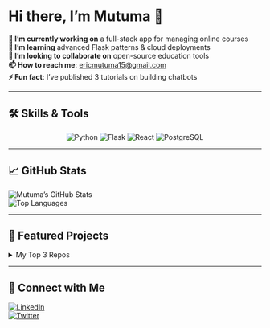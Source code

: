 <!-- 👋 Greet visitors -->
# Hi there, I’m Mutuma 👋

<!-- A short tagline -->
**🔭 I’m currently working on** a full-stack app for managing online courses  
**🌱 I’m learning** advanced Flask patterns & cloud deployments  
**👯 I’m looking to collaborate on** open-source education tools  
**📫 How to reach me**: ericmutuma15@gmail.com  
**⚡ Fun fact**: I’ve published 3 tutorials on building chatbots  

---

## 🛠 Skills & Tools

<div align="center">
  <img src="https://img.shields.io/badge/Python-3776AB?logo=python&logoColor=white" alt="Python"/>
  <img src="https://img.shields.io/badge/Flask-000000?logo=flask&logoColor=white" alt="Flask"/>
  <img src="https://img.shields.io/badge/React-20232A?logo=react&logoColor=61DAFB" alt="React"/>
  <img src="https://img.shields.io/badge/PostgreSQL-336791?logo=postgresql&logoColor=white" alt="PostgreSQL"/>
  <!-- add more as needed -->
</div>

---

## 📈 GitHub Stats

![Mutuma’s GitHub Stats](https://github-readme-stats.vercel.app/api?username=Mutuma&show_icons=true&theme=radical)  
![Top Languages](https://github-readme-stats.vercel.app/api/top-langs/?username=Mutuma&layout=compact&theme=radical)

---

## 🔗 Featured Projects

<details>
  <summary>My Top 3 Repos</summary>
  
  1. **[Online-Dating App](https://github.com/Mutuma/online-dating-app)**  
     Flask + Vite-React; real-time chat, location, media upload  
  2. **[Chatbot Clinic](https://github.com/Mutuma/chatbot-clinic)**  
     NLP-powered symptom checker; Twilio integration  
  3. **[Flask-Seeder](https://github.com/Mutuma/flask-seeder)**  
     Utility to migrate seed data from SQLite → PostgreSQL
</details>

---

## 🤝 Connect with Me

[![LinkedIn](https://img.shields.io/badge/LinkedIn-0077B5?logo=linkedin&logoColor=white)](https://linkedin.com/in/your-profile)  
[![Twitter](https://img.shields.io/badge/Twitter-1DA1F2?logo=twitter&logoColor=white)](https://twitter.com/your-handle)  
